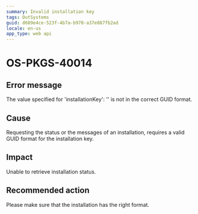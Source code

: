 ```yaml
---
summary: Invalid installation key
tags: OutSystems
guid: d689e4ce-523f-4b7a-b970-a37e887fb2ad
locale: en-us
app_type: web api
---
```


# OS-PKGS-40014

## Error message

The value specified for 'installationKey': '<installKey>' is not in the correct GUID format.

## Cause

Requesting the status or the messages of an installation, requires a valid GUID format for the installation key.

## Impact

Unable to retrieve installation status.

## Recommended action

Please make sure that the installation has the right format.
